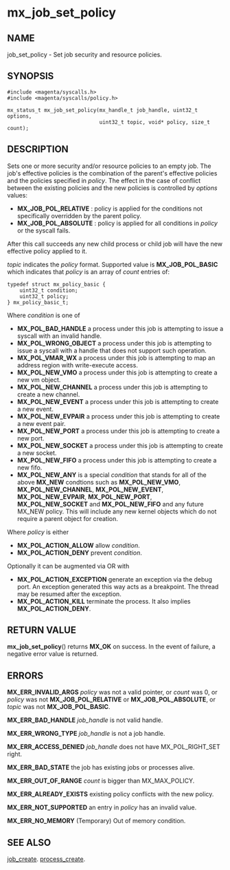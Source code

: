 # mx_job_set_policy

## NAME

job_set_policy - Set job security and resource policies.

## SYNOPSIS

```
#include <magenta/syscalls.h>
#include <magenta/syscalls/policy.h>

mx_status_t mx_job_set_policy(mx_handle_t job_handle, uint32_t options,
                              uint32_t topic, void* policy, size_t count);

```

## DESCRIPTION

Sets one or more security and/or resource policies to an empty job. The job's
effective policies is the combination of the parent's effective policies and
the policies specified in *policy*. The effect in the case of conflict between
the existing policies and the new policies is controlled by *options* values:

+ **MX_JOB_POL_RELATIVE** : policy is applied for the conditions not specifically
  overridden by the parent policy.
+ **MX_JOB_POL_ABSOLUTE** : policy is applied for all conditions in *policy* or
  the syscall fails.

After this call succeeds any new child process or child job will have the new
effective policy applied to it.

*topic* indicates the *policy* format. Supported value is **MX_JOB_POL_BASIC**
which indicates that *policy* is an array of *count* entries of:

```
typedef struct mx_policy_basic {
    uint32_t condition;
    uint32_t policy;
} mx_policy_basic_t;

```

Where *condition* is one of
+ **MX_POL_BAD_HANDLE** a process under this job is attempting to
  issue a syscall with an invalid handle.
+ **MX_POL_WRONG_OBJECT** a process under this job is attempting to
  issue a syscall with a handle that does not support such operation.
+ **MX_POL_VMAR_WX** a process under this job is attempting to map an
  address region with write-execute access.
+ **MX_POL_NEW_VMO** a process under this job is attempting to create
  a new vm object.
+ **MX_POL_NEW_CHANNEL** a process under this job is attempting to create
  a new channel.
+ **MX_POL_NEW_EVENT** a process under this job is attempting to create
  a new event.
+ **MX_POL_NEW_EVPAIR** a process under this job is attempting to create
  a new event pair.
+ **MX_POL_NEW_PORT** a process under this job is attempting to create
  a new port.
+ **MX_POL_NEW_SOCKET** a process under this job is attempting to create
  a new socket.
+ **MX_POL_NEW_FIFO** a process under this job is attempting to create
  a new fifo.
+ **MX_POL_NEW_ANY** is a special *condition* that stands for all of
  the above **MX_NEW** condtions such as **MX_POL_NEW_VMO**,
  **MX_POL_NEW_CHANNEL**, **MX_POL_NEW_EVENT**, **MX_POL_NEW_EVPAIR**,
  **MX_POL_NEW_PORT**, **MX_POL_NEW_SOCKET** and **MX_POL_NEW_FIFO**
  and any future MX_NEW policy. This will include any new kernel objects
  which do not require a parent object for creation.

Where *policy* is either
+ **MX_POL_ACTION_ALLOW**  allow *condition*.
+ **MX_POL_ACTION_DENY**  prevent *condition*.

Optionally it can be augmented via OR with
+ **MX_POL_ACTION_EXCEPTION** generate an exception via the debug port. An
  exception generated this way acts as a breakpoint. The thread may be
  resumed after the exception.
+ **MX_POL_ACTION_KILL** terminate the process. It also
implies **MX_POL_ACTION_DENY**.

## RETURN VALUE

**mx_job_set_policy**() returns **MX_OK** on success.  In the event of failure,
a negative error value is returned.


## ERRORS

**MX_ERR_INVALID_ARGS**  *policy* was not a valid pointer, or *count* was 0,
or *policy* was not **MX_JOB_POL_RELATIVE** or **MX_JOB_POL_ABSOLUTE**, or
*topic* was not **MX_JOB_POL_BASIC**.

**MX_ERR_BAD_HANDLE**  *job_handle* is not valid handle.

**MX_ERR_WRONG_TYPE**  *job_handle* is not a job handle.

**MX_ERR_ACCESS_DENIED**  *job_handle* does not have MX_POL_RIGHT_SET right.

**MX_ERR_BAD_STATE**  the job has existing jobs or processes alive.

**MX_ERR_OUT_OF_RANGE** *count* is bigger than MX_MAX_POLICY.

**MX_ERR_ALREADY_EXISTS** existing policy conflicts with the new policy.

**MX_ERR_NOT_SUPPORTED** an entry in *policy* has an invalid value.

**MX_ERR_NO_MEMORY**  (Temporary) Out of memory condition.

## SEE ALSO

[job_create](job_create.md).
[process_create](job_create.md).
